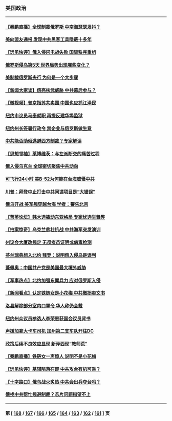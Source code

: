 ### 美国政治
---
#### [【秦鹏直播】全球制裁俄罗斯 中南海瑟瑟发抖？](../../pages/ncid1078159/n13612346.md) 
#### [美向盟友通报 发现中共黑客工具隐蔽十多年](../../pages/ncid1078159/n13612366.md) 
#### [【远见快评】俄入侵闪电战失败 国际秩序重组](../../pages/ncid1078159/n13612301.md) 
#### [俄罗斯侵乌第5天 世界局势出现哪些变化？](../../pages/ncid1078159/n13611950.md) 
#### [美制裁俄罗斯央行 为何是一个大步骤](../../pages/ncid1078159/n13612089.md) 
#### [【新闻大家谈】俄亮核武威胁 中共幕后参与？](../../pages/ncid1078159/n13611592.md) 
#### [【微视频】普京指苏共卖国 中国也应抓江泽民](../../pages/ncid1078159/n13611517.md) 
#### [纽约市议员马泰就职 再提反建华埠监狱](../../pages/ncid1078159/n13610296.md) 
#### [纽约州长签署行政令 禁企业与俄罗斯做生意](../../pages/ncid1078159/n13610284.md) 
#### [中共能否助俄逃避西方制裁？专家解读](../../pages/ncid1078159/n13609307.md) 
#### [【思想领袖】莱博维茨：与左派断交的痛苦过程](../../pages/ncid1078159/n13594447.md) 
#### [俄入侵乌克兰 全球密切聚焦中共动向](../../pages/ncid1078159/n13608835.md) 
#### [可飞行24小时 美B-52为何能在台海威慑中共](../../pages/ncid1078159/n13604018.md) 
#### [川普：拜登中止打击中共间谍项目是“大错误”](../../pages/ncid1078159/n13607895.md) 
#### [俄乌开战 美军舰穿越台海 学者：警告北京](../../pages/ncid1078159/n13607886.md) 
#### [【菁英论坛】韩大选撬动东亚格局 专家忧选举舞弊](../../pages/ncid1078159/n13607630.md) 
#### [【拍案惊奇】乌克兰悲壮抗战 中共海军突发演训](../../pages/ncid1078159/n13607455.md) 
#### [州议会大厦改规定 无须疫苗证明或病毒检测](../../pages/ncid1078159/n13607579.md) 
#### [芬兰瑞典想入北约 拜登：说明俄入侵乌是误判](../../pages/ncid1078159/n13607576.md) 
#### [蓬佩奥：中国共产党是美国最大境外威胁](../../pages/ncid1078159/n13607321.md) 
#### [【军事热点】北约加强东翼兵力 应对俄罗斯入侵](../../pages/ncid1078159/n13606496.md) 
#### [【新闻看点】认定铁链女是小花梅 中共撤拐卖文书](../../pages/ncid1078159/n13605772.md) 
#### [洛县解除部分室内口罩令 华人称仍会戴](../../pages/ncid1078159/n13606275.md) 
#### [纽约州众议员参选人李荣恩获国会议员背书](../../pages/ncid1078159/n13606401.md) 
#### [声援加拿大卡车司机 加州第二支车队开往DC](../../pages/ncid1078159/n13606178.md) 
#### [政策后续不良效应显现 新泽西现“教师荒”](../../pages/ncid1078159/n13606134.md) 
#### [【秦鹏直播】铁链女一声惊人 说明不是小花梅](../../pages/ncid1078159/n13605976.md) 
#### [【远见快评】基辅陷落在即 中共攻台有机可乘？](../../pages/ncid1078159/n13605925.md) 
#### [【十字路口】俄乌战火炙热 中共会出兵夺台吗？](../../pages/ncid1078159/n13605215.md) 
#### [俄找中共帮忙规避制裁？芯片问题指望不上](../../pages/ncid1078159/n13605633.md) 

---
#### 第 [ [168](./168.md) / [167](./167.md) / [166](./166.md) / [165](./165.md) / [164](./164.md) / [163](./163.md) / [162](./162.md) / [161](./161.md) ] 页
